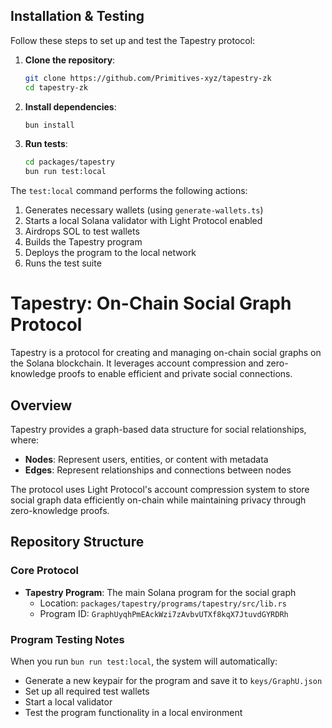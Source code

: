 ## Installation & Testing

Follow these steps to set up and test the Tapestry protocol:

1. **Clone the repository**:

   ```bash
   git clone https://github.com/Primitives-xyz/tapestry-zk
   cd tapestry-zk
   ```

2. **Install dependencies**:

   ```bash
   bun install
   ```

3. **Run tests**:
   ```bash
   cd packages/tapestry
   bun run test:local
   ```

The `test:local` command performs the following actions:

1. Generates necessary wallets (using `generate-wallets.ts`)
2. Starts a local Solana validator with Light Protocol enabled
3. Airdrops SOL to test wallets
4. Builds the Tapestry program
5. Deploys the program to the local network
6. Runs the test suite

# Tapestry: On-Chain Social Graph Protocol

Tapestry is a protocol for creating and managing on-chain social graphs on the Solana blockchain. It leverages account compression and zero-knowledge proofs to enable efficient and private social connections.

## Overview

Tapestry provides a graph-based data structure for social relationships, where:

- **Nodes**: Represent users, entities, or content with metadata
- **Edges**: Represent relationships and connections between nodes

The protocol uses Light Protocol's account compression system to store social graph data efficiently on-chain while maintaining privacy through zero-knowledge proofs.

## Repository Structure

### Core Protocol

- **Tapestry Program**: The main Solana program for the social graph
  - Location: `packages/tapestry/programs/tapestry/src/lib.rs`
  - Program ID: `GraphUyqhPmEAckWzi7zAvbvUTXf8kqX7JtuvdGYRDRh`

### Program Testing Notes

When you run `bun run test:local`, the system will automatically:

- Generate a new keypair for the program and save it to `keys/GraphU.json`
- Set up all required test wallets
- Start a local validator
- Test the program functionality in a local environment
